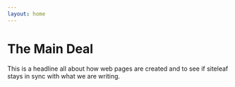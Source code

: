 ```yaml
---
layout: home
---
```


# The Main Deal
This is a headline all about how web 
pages are created and to see if siteleaf 
stays in sync with what we are writing.
